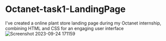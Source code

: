 # Octanet-task1-LandingPage
I've created a online plant store landing page during my Octanet internship, combining HTML and CSS for an engaging user interface
![Screenshot 2023-09-24 171159](https://github.com/T-Benazir-Suraiya213/Octanet-task1-LandingPage/assets/93365659/e548b130-9416-490e-b4a8-8c0d988c7e7e)
